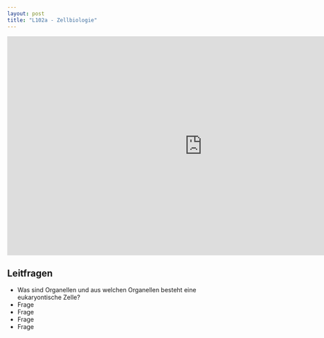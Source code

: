 ```yaml
---
layout: post
title: "L102a - Zellbiologie"
---
```

<center>
<iframe src="https://player.vimeo.com/video/160989198" width="900" height="505" frameborder="0" webkitallowfullscreen mozallowfullscreen allowfullscreen></iframe>
</center>

## Leitfragen

- Was sind Organellen und aus welchen Organellen besteht eine eukaryontische Zelle?
- Frage
- Frage
- Frage
- Frage
